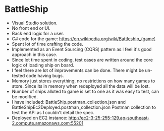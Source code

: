 # BattleShip

* Visual Studio solution.
* No front end or UI.
* Back end logic for a user.
* C# code for the game: https://en.wikipedia.org/wiki/Battleship_(game)
* Spent lot of time crafting the code.
* Implemented as an Event Sourcing (CQRS) pattern as I feel it's good approach in this case.
* Since lot time spent in coding, test cases are written around the core logic of loading ship on board.
* I feel there are lot of improvements can be done. There might be un-tested code having bugs.
* Memory just stores everything, no restrictions on how many games to store. Since its in memory when redeployed all the data will be lost.
* Number of ships alloted to game is set to one as it was easy to test, can be modified.
* I have included: BattleShip.postman_collection.json and BattleShipEc2Deployed.postman_collection.json Postman collection to test the API as I couldn't detail the spec.
* Deployed on EC2 instance: http://ec2-3-25-255-129.ap-southeast-2.compute.amazonaws.com:55201
